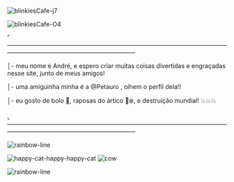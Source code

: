 ![blinkiesCafe-j7](https://github.com/AndreVictor31/AndreVictor31/assets/169856691/ccb93a8f-7b44-4798-a63c-1b022dc7634d)

![blinkiesCafe-O4](https://github.com/AndreVictor31/AndreVictor31/assets/169856691/d6e10323-113e-451f-bfe5-0aa765b39a20)

 ⌜—————————————————————————————————————————————————————————

│- meu nome é André, e espero criar muitas coisas divertidas e engraçadas nesse site, junto de meus amigos!

│- uma amiguinha minha é a @Petauro , olhem o perfil dela!!

│- eu gosto de bolo 🎂, raposas do ártico 🦊❄️, e destruição mundial! 💥💥💥

 ⌞—————————————————————————————————————————————————————————

<!---
AndreVictor31/AndreVictor31 is a ✨ special ✨ repository because its `README.md` (this file) appears on your GitHub profile.
You can click the Preview link to take a look at your changes.
--->
![rainbow-line](https://github.com/AndreVictor31/AndreVictor31/assets/169856691/16e0206d-aa8d-4e63-bd29-59d692e9d7f4)

![happy-cat-happy-happy-cat](https://github.com/AndreVictor31/AndreVictor31/assets/169856691/4b04182f-5e7b-4f51-bd8e-5e85096f2c12)
![cow](https://github.com/AndreVictor31/AndreVictor31/assets/169856691/a932b922-eb0e-40e2-ac2d-4c1a8a65987a)

![rainbow-line](https://github.com/AndreVictor31/AndreVictor31/assets/169856691/2a228a62-a103-4bda-a55c-11b3acbb3edf)
